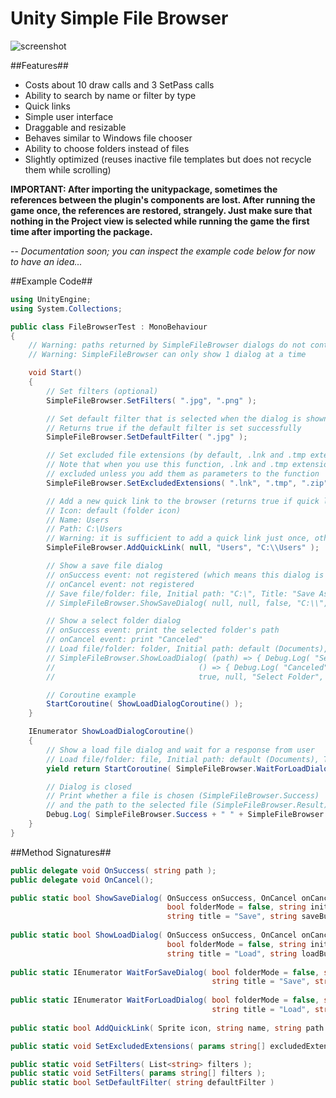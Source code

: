 # Unity Simple File Browser

![screenshot](https://yasirkula.files.wordpress.com/2016/11/simplefileexplorer.png)

##Features##
- Costs about 10 draw calls and 3 SetPass calls
- Ability to search by name or filter by type
- Quick links
- Simple user interface
- Draggable and resizable
- Behaves similar to Windows file chooser
- Ability to choose folders instead of files
- Slightly optimized (reuses inactive file templates but does not recycle them while scrolling)

**IMPORTANT: After importing the unitypackage, sometimes the references between the plugin's components are lost. After running the game once, the references are restored, strangely. Just make sure that nothing in the Project view is selected while running the game the first time after importing the package.**

-- *Documentation soon; you can inspect the example code below for now to have an idea...*

##Example Code##
```csharp
using UnityEngine;
using System.Collections;

public class FileBrowserTest : MonoBehaviour
{
	// Warning: paths returned by SimpleFileBrowser dialogs do not contain a '\' character at the end
	// Warning: SimpleFileBrowser can only show 1 dialog at a time

	void Start()
	{
		// Set filters (optional)
		SimpleFileBrowser.SetFilters( ".jpg", ".png" );

		// Set default filter that is selected when the dialog is shown (optional)
		// Returns true if the default filter is set successfully
		SimpleFileBrowser.SetDefaultFilter( ".jpg" );

		// Set excluded file extensions (by default, .lnk and .tmp extensions are excluded)
		// Note that when you use this function, .lnk and .tmp extensions will no longer be
		// excluded unless you add them as parameters to the function
		SimpleFileBrowser.SetExcludedExtensions( ".lnk", ".tmp", ".zip", ".rar", ".exe" );

		// Add a new quick link to the browser (returns true if quick link is added successfully)
		// Icon: default (folder icon)
		// Name: Users
		// Path: C:\Users
		// Warning: it is sufficient to add a quick link just once, otherwise there may be duplicates
		SimpleFileBrowser.AddQuickLink( null, "Users", "C:\\Users" );

		// Show a save file dialog 
		// onSuccess event: not registered (which means this dialog is pretty useless)
		// onCancel event: not registered
		// Save file/folder: file, Initial path: "C:\", Title: "Save As", submit button text: "Save"
		// SimpleFileBrowser.ShowSaveDialog( null, null, false, "C:\\", "Save As", "Save" );

		// Show a select folder dialog 
		// onSuccess event: print the selected folder's path
		// onCancel event: print "Canceled"
		// Load file/folder: folder, Initial path: default (Documents), Title: "Select Folder", submit button text: "Select"
		// SimpleFileBrowser.ShowLoadDialog( (path) => { Debug.Log( "Selected: " + path ); }, 
		//								  () => { Debug.Log( "Canceled" ); }, 
		//								  true, null, "Select Folder", "Select" );

		// Coroutine example
		StartCoroutine( ShowLoadDialogCoroutine() );
	}

	IEnumerator ShowLoadDialogCoroutine()
	{
		// Show a load file dialog and wait for a response from user
		// Load file/folder: file, Initial path: default (Documents), Title: "Load File", submit button text: "Load"
		yield return StartCoroutine( SimpleFileBrowser.WaitForLoadDialog( false, null, "Load File", "Load" ) );

		// Dialog is closed
		// Print whether a file is chosen (SimpleFileBrowser.Success)
		// and the path to the selected file (SimpleFileBrowser.Result) (null, if SimpleFileBrowser.Success is false)
		Debug.Log( SimpleFileBrowser.Success + " " + SimpleFileBrowser.Result );
	}
}
```

##Method Signatures##

```csharp
public delegate void OnSuccess( string path );
public delegate void OnCancel();

public static bool ShowSaveDialog( OnSuccess onSuccess, OnCancel onCancel,
								   bool folderMode = false, string initialPath = null,
								   string title = "Save", string saveButtonText = "Save" );
								   
public static bool ShowLoadDialog( OnSuccess onSuccess, OnCancel onCancel, 
								   bool folderMode = false, string initialPath = null,
								   string title = "Load", string loadButtonText = "Select" );
								   
public static IEnumerator WaitForSaveDialog( bool folderMode = false, string initialPath = null,
											 string title = "Save", string saveButtonText = "Save" );
											 
public static IEnumerator WaitForLoadDialog( bool folderMode = false, string initialPath = null,
											 string title = "Load", string loadButtonText = "Select" );
											 
public static bool AddQuickLink( Sprite icon, string name, string path );

public static void SetExcludedExtensions( params string[] excludedExtensions );

public static void SetFilters( List<string> filters );
public static void SetFilters( params string[] filters );
public static bool SetDefaultFilter( string defaultFilter )
```
